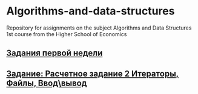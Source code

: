 # Algorithms-and-data-structures
Repository for assignments on the subject Algorithms and Data Structures 1st course from the Higher School of Economics
## [Задания первой недели](https://github.com/tmokkuss/Algorithms-and-data-structures/tree/main/Tasks_1)
## [Задание: Расчетное задание 2 Итераторы, Файлы, Ввод\вывод](https://github.com/tmokkuss/Algorithms-and-data-structures/tree/main/Tasks_2)
